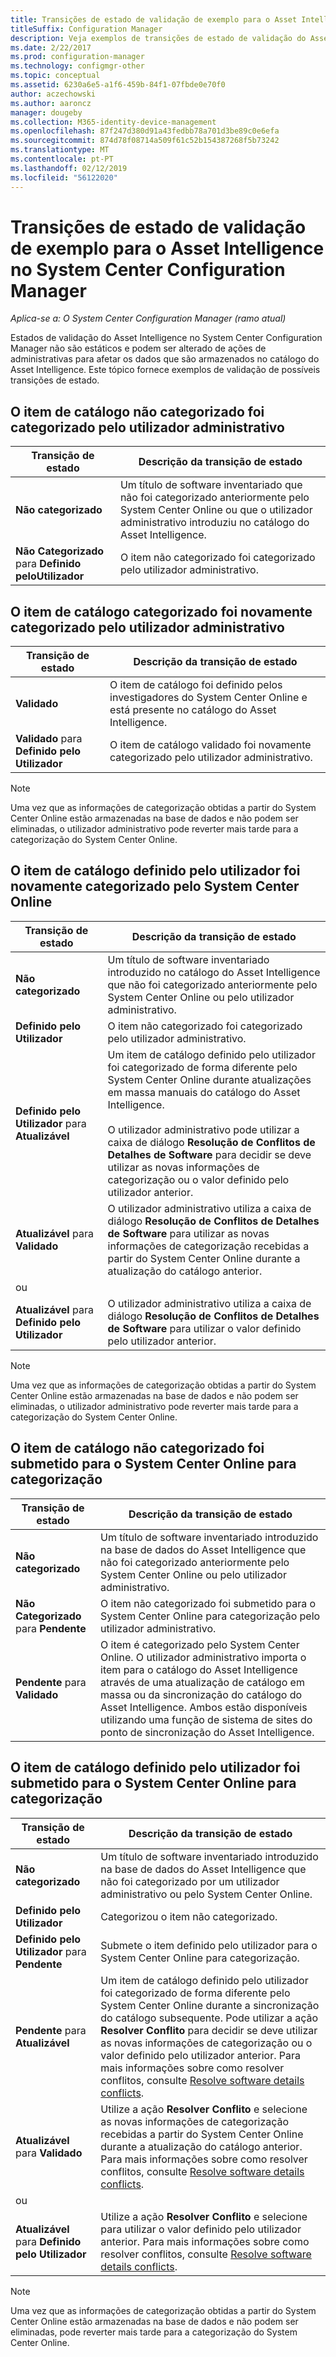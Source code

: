 ```yaml
---
title: Transições de estado de validação de exemplo para o Asset Intelligence
titleSuffix: Configuration Manager
description: Veja exemplos de transições de estado de validação do Asset Intelligence no System Center Configuration Manager.
ms.date: 2/22/2017
ms.prod: configuration-manager
ms.technology: configmgr-other
ms.topic: conceptual
ms.assetid: 6230a6e5-a1f6-459b-84f1-07fbde0e70f0
author: aczechowski
ms.author: aaroncz
manager: dougeby
ms.collection: M365-identity-device-management
ms.openlocfilehash: 87f247d380d91a43fedbb78a701d3be89c0e6efa
ms.sourcegitcommit: 874d78f08714a509f61c52b154387268f5b73242
ms.translationtype: MT
ms.contentlocale: pt-PT
ms.lasthandoff: 02/12/2019
ms.locfileid: "56122020"
---
```

# <a name="example-validation-state-transitions-for-asset-intelligence-in-system-center-configuration-manager"></a>Transições de estado de validação de exemplo para o Asset Intelligence no System Center Configuration Manager

*Aplica-se a: O System Center Configuration Manager (ramo atual)*

Estados de validação do Asset Intelligence no System Center Configuration Manager não são estáticos e podem ser alterado de ações de administrativas para afetar os dados que são armazenados no catálogo do Asset Intelligence. Este tópico fornece exemplos de validação de possíveis transições de estado.

##  <a name="BKMK_UncategorizedIsCategorized"></a> O item de catálogo não categorizado foi categorizado pelo utilizador administrativo  

|**Transição de estado**|**Descrição da transição de estado**|  
|--------------------------|--------------------------------------|  
|**Não categorizado**|Um título de software inventariado que não foi categorizado anteriormente pelo System Center Online ou que o utilizador administrativo introduziu no catálogo do Asset Intelligence.|  
|**Não Categorizado** para **Definido peloUtilizador**|O item não categorizado foi categorizado pelo utilizador administrativo.|  

##  <a name="BKMK_CategorizedIsReCategorized"></a> O item de catálogo categorizado foi novamente categorizado pelo utilizador administrativo  

|**Transição de estado**|**Descrição da transição de estado**|  
|--------------------------|--------------------------------------|  
|**Validado**|O item de catálogo foi definido pelos investigadores do System Center Online e está presente no catálogo do Asset Intelligence.|  
|**Validado** para **Definido pelo Utilizador**|O item de catálogo validado foi novamente categorizado pelo utilizador administrativo.|  

> [!NOTE]  
>  Uma vez que as informações de categorização obtidas a partir do System Center Online estão armazenadas na base de dados e não podem ser eliminadas, o utilizador administrativo pode reverter mais tarde para a categorização do System Center Online.  

##  <a name="BKMK_UserDefinedIsRecategorized"></a> O item de catálogo definido pelo utilizador foi novamente categorizado pelo System Center Online  

|**Transição de estado**|**Descrição da transição de estado**|  
|--------------------------|--------------------------------------|  
|**Não categorizado**|Um título de software inventariado introduzido no catálogo do Asset Intelligence que não foi categorizado anteriormente pelo System Center Online ou pelo utilizador administrativo.|  
|**Definido pelo Utilizador**|O item não categorizado foi categorizado pelo utilizador administrativo.|  
|**Definido pelo Utilizador** para **Atualizável**|Um item de catálogo definido pelo utilizador foi categorizado de forma diferente pelo System Center Online durante atualizações em massa manuais do catálogo do Asset Intelligence.<br /><br /> O utilizador administrativo pode utilizar a caixa de diálogo **Resolução de Conflitos de Detalhes de Software** para decidir se deve utilizar as novas informações de categorização ou o valor definido pelo utilizador anterior.|  
|**Atualizável** para **Validado**|O utilizador administrativo utiliza a caixa de diálogo **Resolução de Conflitos de Detalhes de Software** para utilizar as novas informações de categorização recebidas a partir do System Center Online durante a atualização do catálogo anterior.|  
|ou||  
|**Atualizável** para **Definido pelo Utilizador**|O utilizador administrativo utiliza a caixa de diálogo **Resolução de Conflitos de Detalhes de Software** para utilizar o valor definido pelo utilizador anterior.|  

> [!NOTE]  
>  Uma vez que as informações de categorização obtidas a partir do System Center Online estão armazenadas na base de dados e não podem ser eliminadas, o utilizador administrativo pode reverter mais tarde para a categorização do System Center Online.  

##  <a name="BKMK_UncategorizedIsSubmitted"></a> O item de catálogo não categorizado foi submetido para o System Center Online para categorização  

|**Transição de estado**|**Descrição da transição de estado**|  
|--------------------------|--------------------------------------|  
|**Não categorizado**|Um título de software inventariado introduzido na base de dados do Asset Intelligence que não foi categorizado anteriormente pelo System Center Online ou pelo utilizador administrativo.|  
|**Não Categorizado** para **Pendente**|O item não categorizado foi submetido para o System Center Online para categorização pelo utilizador administrativo.|  
|**Pendente** para **Validado**|O item é categorizado pelo System Center Online. O utilizador administrativo importa o item para o catálogo do Asset Intelligence através de uma atualização de catálogo em massa ou da sincronização do catálogo do Asset Intelligence. Ambos estão disponíveis utilizando uma função de sistema de sites do ponto de sincronização do Asset Intelligence.|  

##  <a name="BKMK_UserDefinedIsSubmitted"></a> O item de catálogo definido pelo utilizador foi submetido para o System Center Online para categorização  

|**Transição de estado**|**Descrição da transição de estado**|  
|--------------------------|--------------------------------------|  
|**Não categorizado**|Um título de software inventariado introduzido na base de dados do Asset Intelligence que não foi categorizado por um utilizador administrativo ou pelo System Center Online.|  
|**Definido pelo Utilizador**|Categorizou o item não categorizado.|  
|**Definido pelo Utilizador** para **Pendente**|Submete o item definido pelo utilizador para o System Center Online para categorização.|  
|**Pendente** para **Atualizável**|Um item de catálogo definido pelo utilizador foi categorizado de forma diferente pelo System Center Online durante a sincronização do catálogo subsequente. Pode utilizar a ação **Resolver Conflito** para decidir se deve utilizar as novas informações de categorização ou o valor definido pelo utilizador anterior. Para mais informações sobre como resolver conflitos, consulte [Resolve software details conflicts](../../../../core/clients/manage/asset-intelligence/operations-for-asset-intelligence.md#BKMK_ResolveSoftwareDetails).|  
|**Atualizável** para **Validado**|Utilize a ação **Resolver Conflito** e selecione as novas informações de categorização recebidas a partir do System Center Online durante a atualização do catálogo anterior. Para mais informações sobre como resolver conflitos, consulte [Resolve software details conflicts](../../../../core/clients/manage/asset-intelligence/operations-for-asset-intelligence.md#BKMK_ResolveSoftwareDetails).|  
|ou||  
|**Atualizável** para **Definido pelo Utilizador**|Utilize a ação **Resolver Conflito** e selecione para utilizar o valor definido pelo utilizador anterior. Para mais informações sobre como resolver conflitos, consulte [Resolve software details conflicts](../../../../core/clients/manage/asset-intelligence/operations-for-asset-intelligence.md#BKMK_ResolveSoftwareDetails).|  

> [!NOTE]  
>  Uma vez que as informações de categorização obtidas a partir do System Center Online estão armazenadas na base de dados e não podem ser eliminadas, pode reverter mais tarde para a categorização do System Center Online.  

